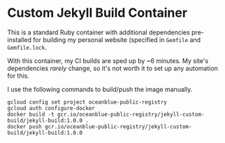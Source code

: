# Custom Jekyll Build Container

This is a standard Ruby container with additional dependencies pre-installed for building my personal website (specified in `Gemfile` and `Gemfile.lock`.

With this container, my CI builds are sped up by ~6 minutes. My site's dependencies *rarely* change, so it's not worth it to set up any automation for this.

I use the following commands to build/push the image manually.

```
gcloud config set project oceanblue-public-registry
gcloud auth configure-docker
docker build -t gcr.io/oceanblue-public-registry/jekyll-custom-build/jekyll-build:1.0.0 .
docker push gcr.io/oceanblue-public-registry/jekyll-custom-build/jekyll-build:1.0.0
```
